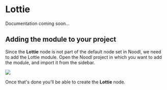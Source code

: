 # Lottie

Documentation coming soon...

## Adding the module to your project

Since the **Lottie** node is not part of the default node set in Noodl, we need to add the Lottie module. Open the Noodl project in which you want to add the module, and import it from the sidebar.

![](/library/modules/lottie/lottie-add-module.png)

Once that's done you'll be able to create the **Lottie** node.
